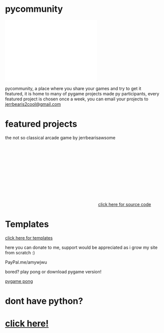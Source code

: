 # pycommunity
<embed src="pycommunity.pdf" width="300px" height="200px" /> <p>pycommunity, a place where you share your games and try to get it featured, it is home to many of pygame projects made py participants, every featured project is chosen once a week, you can email your projects to jerrbearis2cool@gmail.com</p>
<h1>featured projects</h1>
<p>the not so classical arcade game by jerrbearisawsome</p>
<embed src="my game-1.jpg" width="300px" height="200px" />
<a href="https://github.com/pycommunity30/pycommunity/blob/master/cool%20-%20Copy.py">click here for source code</a>
<h1>Templates</h1>
<a href="https://github.com/pycommunity30/pycommunity/blob/master/game%20templates">click here for templates</a>
<p>here you can donate to me, support would be appreciated as i grow my site from scratch :)</p>
<p>PayPal.me/amywjwu</p>
<p>bored? play pong or download pygame version!<p>
  <a href="https://github.com/pycommunity30/pycommunity/blob/master/pong/pong.py">pygame pong</a>
<html>
  <head>
    <script src="pong.js"></script>
  </head>
  <body></body>
</html>
<h1>dont have python?<h1>
 <a href="https://repl.it/languages/python3">click here!</a>  
  






